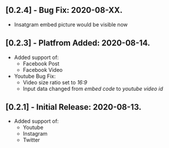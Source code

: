 ## [0.2.4] - Bug Fix: 2020-08-XX.
* Insatgram embed picture would be visible now

## [0.2.3] - Platfrom Added: 2020-08-14.
* Added support of:
    * Facebook Post
    * Facebook Video
* Youtube Bug Fix:
    * Video size ratio set to *16:9*
    * Input data changed from *embed code* to *youtube video id*

## [0.2.1] - Initial Release: 2020-08-13.
* Added support of: 
    * Youtube
    * Instagram 
    * Twitter
